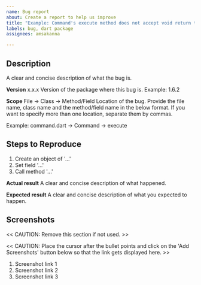 ```yaml
---
name: Bug report
about: Create a report to help us improve
title: "Example: Command's execute method does not accept void return type"
labels: bug, dart package
assignees: amsakanna

---
```


## Description
A clear and concise description of what the bug is.

**Version** x.x.x
Version of the package where this bug is.
Example: 1.6.2

**Scope** File -> Class -> Method/Field
Location of the bug. Provide the file name, class name and the method/field name in the below format. If you want to specify more than one location, separate them by commas.

Example: command.dart -> Command -> execute

## Steps to Reproduce
1. Create an object of '...'
2. Set field '...'
3. Call method '...'

**Actual result**
A clear and concise description of what happened.

**Expected result**
A clear and concise description of what you expected to happen.

## Screenshots
<< CAUTION: Remove this section if not used. >>

<< CAUTION: Place the cursor after the bullet points and click on the 'Add Screenshots' button below so that the link gets displayed here. >>

1. Screenshot link 1
2. Screenshot link 2
3. Screenshot link 3
